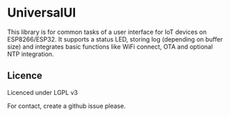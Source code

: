 # UniversalUI

This library is for common tasks of a user interface for IoT devices on ESP8266/ESP32.
It supports a status LED, storing log (depending on buffer size) and integrates basic functions like WiFi connect, OTA and optional NTP integration.


## Licence
Licenced under LGPL v3

For contact, create a github issue please.

